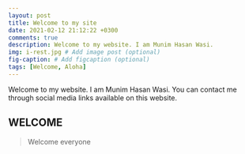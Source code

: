```yaml
---
layout: post
title: Welcome to my site
date: 2021-02-12 21:12:22 +0300
comments: true
description: Welcome to my website. I am Munim Hasan Wasi.
img: i-rest.jpg # Add image post (optional)
fig-caption: # Add figcaption (optional)
tags: [Welcome, Aloha]
---
```

Welcome to my website. I am Munim Hasan Wasi. You can contact me through social media links available on this website.

## WELCOME
>Welcome everyone
